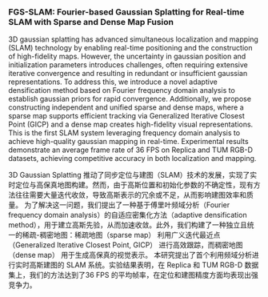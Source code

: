 ### FGS-SLAM: Fourier-based Gaussian Splatting for Real-time SLAM with Sparse and Dense Map Fusion

3D gaussian splatting has advanced simultaneous localization and mapping (SLAM) technology by enabling real-time positioning and the construction of high-fidelity maps. However, the uncertainty in gaussian position and initialization parameters introduces challenges, often requiring extensive iterative convergence and resulting in redundant or insufficient gaussian representations. To address this, we introduce a novel adaptive densification method based on Fourier frequency domain analysis to establish gaussian priors for rapid convergence. Additionally, we propose constructing independent and unified sparse and dense maps, where a sparse map supports efficient tracking via Generalized Iterative Closest Point (GICP) and a dense map creates high-fidelity visual representations. This is the first SLAM system leveraging frequency domain analysis to achieve high-quality gaussian mapping in real-time. Experimental results demonstrate an average frame rate of 36 FPS on Replica and TUM RGB-D datasets, achieving competitive accuracy in both localization and mapping.

3D Gaussian Splatting 推动了同步定位与建图（SLAM）技术的发展，实现了实时定位与高保真地图构建。然而，由于高斯位置和初始化参数的不确定性，现有方法往往需要大量迭代收敛，导致高斯表示的冗余或不足，从而影响建图效率和质量。
为了解决这一问题，我们提出了一种基于傅里叶频域分析（Fourier frequency domain analysis）的自适应密集化方法（adaptive densification method），用于建立高斯先验，从而加速收敛。此外，我们构建了一种独立且统一的稀疏-稠密地图：稀疏地图（sparse map） 利用广义迭代最近点（Generalized Iterative Closest Point, GICP） 进行高效跟踪，而稠密地图（dense map） 用于生成高保真的视觉表示。
本研究提出了首个利用频域分析进行实时高斯建图的 SLAM 系统。实验结果表明，在 Replica 和 TUM RGB-D 数据集上，我们的方法达到了36 FPS 的平均帧率，在定位和建图精度方面均表现出强竞争力。
